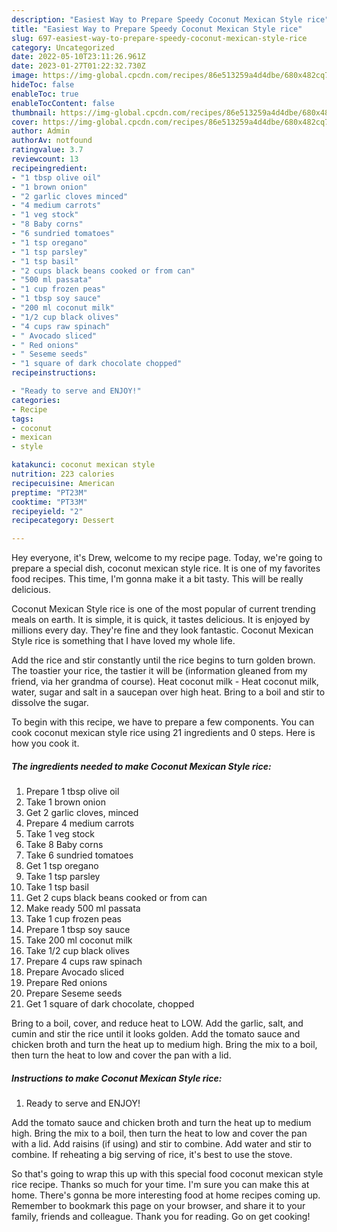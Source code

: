 ```yaml
---
description: "Easiest Way to Prepare Speedy Coconut Mexican Style rice"
title: "Easiest Way to Prepare Speedy Coconut Mexican Style rice"
slug: 697-easiest-way-to-prepare-speedy-coconut-mexican-style-rice
category: Uncategorized
date: 2022-05-10T23:11:26.961Z
date: 2023-01-27T01:22:32.730Z
image: https://img-global.cpcdn.com/recipes/86e513259a4d4dbe/680x482cq70/coconut-mexican-style-rice-recipe-main-photo.jpg
hideToc: false
enableToc: true
enableTocContent: false
thumbnail: https://img-global.cpcdn.com/recipes/86e513259a4d4dbe/680x482cq70/coconut-mexican-style-rice-recipe-main-photo.jpg
cover: https://img-global.cpcdn.com/recipes/86e513259a4d4dbe/680x482cq70/coconut-mexican-style-rice-recipe-main-photo.jpg
author: Admin
authorAv: notfound
ratingvalue: 3.7
reviewcount: 13
recipeingredient:
- "1 tbsp olive oil"
- "1 brown onion"
- "2 garlic cloves minced"
- "4 medium carrots"
- "1 veg stock"
- "8 Baby corns"
- "6 sundried tomatoes"
- "1 tsp oregano"
- "1 tsp parsley"
- "1 tsp basil"
- "2 cups black beans cooked or from can"
- "500 ml passata"
- "1 cup frozen peas"
- "1 tbsp soy sauce"
- "200 ml coconut milk"
- "1/2 cup black olives"
- "4 cups raw spinach"
- " Avocado sliced"
- " Red onions"
- " Seseme seeds"
- "1 square of dark chocolate chopped"
recipeinstructions:

- "Ready to serve and ENJOY!"
categories:
- Recipe
tags:
- coconut
- mexican
- style

katakunci: coconut mexican style 
nutrition: 223 calories
recipecuisine: American
preptime: "PT23M"
cooktime: "PT33M"
recipeyield: "2"
recipecategory: Dessert

---
```



Hey everyone, it's Drew, welcome to my recipe page. Today, we're going to prepare a special dish, coconut mexican style rice. It is one of my favorites food recipes. This time, I'm gonna make it a bit tasty. This will be really delicious.

Coconut Mexican Style rice is one of the most popular of current trending meals on earth. It is simple, it is quick, it tastes delicious. It is enjoyed by millions every day. They're fine and they look fantastic. Coconut Mexican Style rice is something that I have loved my whole life.

Add the rice and stir constantly until the rice begins to turn golden brown. The toastier your rice, the tastier it will be (information gleaned from my friend, via her grandma of course). Heat coconut milk - Heat coconut milk, water, sugar and salt in a saucepan over high heat. Bring to a boil and stir to dissolve the sugar.


To begin with this recipe, we have to prepare a few components. You can cook coconut mexican style rice using 21 ingredients and 0 steps. Here is how you cook it.

<!--inarticleads1-->

##### The ingredients needed to make Coconut Mexican Style rice:

1. Prepare 1 tbsp olive oil
1. Take 1 brown onion
1. Get 2 garlic cloves, minced
1. Prepare 4 medium carrots
1. Take 1 veg stock
1. Take 8 Baby corns
1. Take 6 sundried tomatoes
1. Get 1 tsp oregano
1. Take 1 tsp parsley
1. Take 1 tsp basil
1. Get 2 cups black beans cooked or from can
1. Make ready 500 ml passata
1. Take 1 cup frozen peas
1. Prepare 1 tbsp soy sauce
1. Take 200 ml coconut milk
1. Take 1/2 cup black olives
1. Prepare 4 cups raw spinach
1. Prepare  Avocado sliced
1. Prepare  Red onions
1. Prepare  Seseme seeds
1. Get 1 square of dark chocolate, chopped


Bring to a boil, cover, and reduce heat to LOW. Add the garlic, salt, and cumin and stir the rice until it looks golden. Add the tomato sauce and chicken broth and turn the heat up to medium high. Bring the mix to a boil, then turn the heat to low and cover the pan with a lid. 

<!--inarticleads2-->

##### Instructions to make Coconut Mexican Style rice:


1. Ready to serve and ENJOY!

Add the tomato sauce and chicken broth and turn the heat up to medium high. Bring the mix to a boil, then turn the heat to low and cover the pan with a lid. Add raisins (if using) and stir to combine. Add water and stir to combine. If reheating a big serving of rice, it&#39;s best to use the stove. 

So that's going to wrap this up with this special food coconut mexican style rice recipe. Thanks so much for your time. I'm sure you can make this at home. There's gonna be more interesting food at home recipes coming up. Remember to bookmark this page on your browser, and share it to your family, friends and colleague. Thank you for reading. Go on get cooking!
